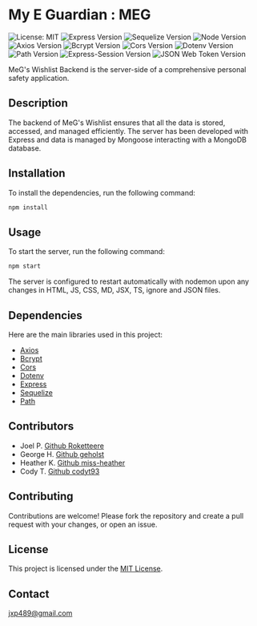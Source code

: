 # My E Guardian : MEG

![License: MIT](https://img.shields.io/badge/License-MIT-blue.svg)
![Express Version](https://img.shields.io/badge/Express-4.17.1-red)
![Sequelize Version](https://img.shields.io/badge/Sequelize-6.31.1-blue)
![Node Version](https://img.shields.io/badge/Node-14.16.0-green)
![Axios Version](https://img.shields.io/badge/Axios-0.21.1-white)
![Bcrypt Version](https://img.shields.io/badge/Bcrypt-5.0.1-yellow)
![Cors Version](https://img.shields.io/badge/Cors-2.8.5-pink)
![Dotenv Version](https://img.shields.io/badge/Dotenv-8.2.0-yellowgreen)
![Path Version](https://img.shields.io/badge/Path-0.12.7-lightblue)
![Express-Session Version](https://img.shields.io/badge/Express--Session-1.17.2-lightgrey)
![JSON Web Token Version](https://img.shields.io/badge/JSON%20Web%20Token-8.5.1-orange)

MeG's Wishlist Backend is the server-side of a comprehensive personal safety
application.

## Description

The backend of MeG's Wishlist ensures that all the data is stored, accessed, and
managed efficiently. The server has been developed with Express and data is
managed by Mongoose interacting with a MongoDB database.

## Installation

To install the dependencies, run the following command:

```bash
npm install
```

## Usage

To start the server, run the following command:

```bash
npm start
```

The server is configured to restart automatically with nodemon upon any changes
in HTML, JS, CSS, MD, JSX, TS, ignore and JSON files.

## Dependencies

Here are the main libraries used in this project:

- [Axios](https://github.com/axios/axios)
- [Bcrypt](https://www.npmjs.com/package/bcrypt)
- [Cors](https://www.npmjs.com/package/cors)
- [Dotenv](https://www.npmjs.com/package/dotenv)
- [Express](https://expressjs.com/)
- [Sequelize](https://sequelize.org)
- [Path](https://www.npmjs.com/package/path)

## Contributors

- Joel P. [Github Roketteere](https://github.com/roketteere/)
- George H. [Github geholst](https://github.com/Geholst/)
- Heather K. [Github miss-heather](https://github.com/miss-heather/)
- Cody T. [Github codyt93](https://github.com/codyt93/)

## Contributing

Contributions are welcome! Please fork the repository and create a pull request
with your changes, or open an issue.

## License

This project is licensed under the
[MIT License](https://opensource.org/licenses/MIT).

## Contact

jxp489@gmail.com
